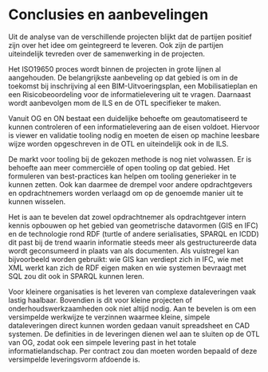 # Conclusies en aanbevelingen

Uit de analyse van de verschillende projecten blijkt dat de partijen positief zijn over het idee om geintegreerd te leveren. Ook zijn de partijen uiteindelijk tevreden over de samenwerking in de projecten.

Het ISO19650 proces wordt binnen de projecten in grote lijnen al aangehouden. De belangrijkste aanbeveling op dat gebied is om in de toekomst bij inschrijving al een BIM-Uitvoeringsplan, een Mobilisatieplan en een Risicobeoordeling voor de informatielevering uit te vragen. Daarnaast wordt aanbevolgen mom de ILS en de OTL specifieker te maken.

Vanuit OG en ON bestaat een duidelijke behoefte om geautomatiseerd te kunnen controleren of een informatielevering aan de eisen voldoet. Hiervoor is viewer en validatie tooling nodig en moeten de eisen op machine leesbare wijze worden opgeschreven in de OTL en uiteindelijk ook in de ILS.

De markt voor tooling bij de gekozen methode is nog niet volwassen. Er is behoefte aan meer commerciële of open tooling op dat gebied. Het formuleren van best-practices kan helpen om tooling generieker in te kunnen zetten. Ook kan daarmee de drempel voor andere opdrachtgevers en opdrachtnemers worden verlaagd om op de genoemde manier uit te kunnen wisselen.

Het is aan te bevelen dat zowel opdrachtnemer als opdrachtgever intern kennis opbouwen op het gebied van geometrische datavormen (GIS en IFC) en de technologie rond RDF (turtle of andere serialisaties, SPARQL en ICDD) dit past bij de trend waarin informatie steeds meer als gestructureerde data wordt geconsumeerd in plaats van als documenten. Als vuistregel kan bijvoorbeeld worden gebruikt: wie GIS kan verdiept zich in IFC, wie met XML werkt kan zich de RDF eigen maken en wie systemen bevraagt met SQL zou dit ook in SPARQL kunnen leren.

Voor kleinere organisaties is het leveren van complexe dataleveringen vaak lastig haalbaar. Bovendien is dit voor kleine projecten of onderhoudswerkzaamheden ook niet altijd nodig. Aan te bevelen is om een versimpelde werkwijze te verzinnen waarmee kleine, simpele dataleveringen direct kunnen worden gedaan vanuit spreadsheet en CAD systemen. De definities in de leveringen dienen wel aan te sluiten op de OTL van OG, zodat ook een simpele levering past in het totale informatielandschap. Per contract zou dan moeten worden bepaald of deze versimpelde leveringsvorm afdoende is.
